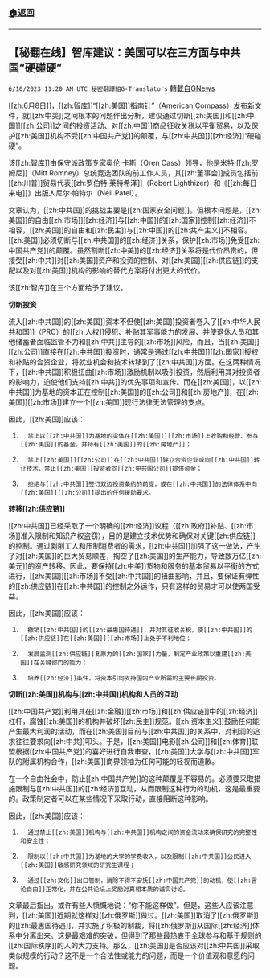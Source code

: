 ###  [:house:返回](README.md)
---


## 【秘翻在线】智库建议：美国可以在三方面与中共国“硬碰硬”
`6/10/2023 11:20 AM UTC 秘密翻譯組G-Translators` [轉載自GNews](https://gnews.org/articles/1373946)

[[zh:6月8日]]，[[zh:智库]]“[[zh:美国]]指南针”（American Compass）发布新文件，就[[zh:中美]]之间根本的问题作出分析，建议通过切断[[zh:美国]]和[[zh:中国]][[zh:公司]]之间的投资活动、对[[zh:中国]]商品征收关税以平衡贸易，以及保护[[zh:美国]]机构不受[[zh:中国共产党]]的颠覆，与[[zh:中共国]][[zh:经济]]“硬碰硬”。

该[[zh:智库]]由保守派政策专家奥伦·卡斯（Oren Cass）领导，他是米特·[[zh:罗姆尼]]（Mitt Romney）总统竞选团队的前工作人员，其[[zh:董事会]]成员包括前[[zh:川普]]贸易代表[[zh:罗伯特·莱特希泽]]（Robert Lighthizer）和《[[zh:每日来电]]》出版人尼尔·帕特尔（Neil Patel）。

文章认为，[[zh:中共国]]的挑战主要是[[zh:国家安全问题]]。但根本问题是，[[zh:美国]]的自由[[zh:市场]][[zh:经济]]与[[zh:中国]]的[[zh:国家]]控制[[zh:经济]]不相容，[[zh:美国]]的自由和[[zh:民主]]与[[zh:中国]]的[[zh:共产主义]]不相容。[[zh:美国]]必须切断与[[zh:中共国]]的[[zh:经济]]关系，保护[[zh:市场]]免受[[zh:中国共产党]]的颠覆。虽然割断[[zh:中美]]的[[zh:经济]]关系将是代价昂贵的，但接受[[zh:中共]]对[[zh:美国]]资产和投资的控制、对[[zh:美国]][[zh:供应链]]的支配以及对[[zh:美国]]机构的影响的替代方案将付出更大的代价。

该[[zh:智库]]在三个方面给予了建议。

**切断投资**

流入[[zh:中共国]]的[[zh:美国]]资本不但使[[zh:美国]]投资者卷入了[[zh:中华人民共和国]]（PRC）的[[zh:人权]]侵犯、补贴其军事能力的发展、并使退休人员和其他储蓄者面临监管不力和[[zh:中共]]主导的[[zh:市场]]风险，而且，当[[zh:美国]][[zh:公司]]直接在[[zh:中共国]]投资时，通常是通过[[zh:中共国]][[zh:国家]]授权和补贴的合资企业，将就业机会和技术转移到了[[zh:中共国]]方面。在这两种情况下，[[zh:中共国]]积极扭曲[[zh:市场]]激励机制以吸引投资，然后利用其对投资者的影响力，迫使他们支持[[zh:中共]]的优先事项和宣传。而在[[zh:美国]]，以[[zh:中共国]]为基地的资本正在控制[[zh:美国]]的[[zh:公司]]和[[zh:房地产]]，在[[zh:美国]][[zh:市场]]建立一个[[zh:美国]]现行法律无法管理的支点。

因此，[[zh:美国]]应该：

1.       禁止以[[zh:中共国]]为基地的实体在[[zh:美国]][[zh:市场]]上收购和经营、参与[[zh:美国]]的基金，并持有[[zh:美国]]的[[zh:房地产]]；

2.       禁止[[zh:美国]][[zh:公司]]在[[zh:中共国]]建立合资企业或向[[zh:中共国]]转让技术，禁止[[zh:美国]]投资者向[[zh:中共国公司]]提供资金；

3.       拒绝与[[zh:中共国]]签订双边投资条约的前提，或在[[zh:中共国]]的法律体系中向[[zh:美国]][[zh:公司]]提出的任何援助要求。

**转移[[zh:供应链]]**

[[zh:中共国]]已经采取了一个明确的[[zh:经济]]议程（[[zh:政府]]补贴、[[zh:市场]]准入限制和知识产权盗窃），目的是建立技术优势和确保对关键[[zh:供应链]]的控制。通过剥削工人和压制消费者的需求，[[zh:中共国]]加强了这一做法，产生了对[[zh:美国]]的巨大贸易顺差，掏空了[[zh:美国]]的生产能力，导致数万亿[[zh:美元]]的资产转移。因此，要保持[[zh:中美]]货物和服务的基本贸易以平衡的方式进行，[[zh:美国]][[zh:市场]]不受[[zh:中共国]]的扭曲影响，并且，要保证有弹性的[[zh:供应链]]在[[zh:中共国]]的控制之外运作，只有这样的贸易才可以使两国受益。

因此，[[zh:美国]]应该：

1.       撤销[[zh:中共国]]的[[zh:最惠国待遇]]，并对其征收关税，使[[zh:中共国]]的[[zh:供应链]]在[[zh:美国]][[zh:市场]]上处于不利地位；

2.       发展监测[[zh:供应链]]复原力的[[zh:国家]]力量，制定产业政策以重建[[zh:美国]]在关键部门的能力；

3.       培养[[zh:经济]]条件，将资本引向支持国内产业所需的主要长期投资。

**切断[[zh:美国]]机构与[[zh:中共国]]机构和人员的互动**

[[zh:中国共产党]]利用其在[[zh:金融]][[zh:市场]]和[[zh:供应链]]中的[[zh:经济]]杠杆，腐蚀[[zh:美国]]的机构并破坏[[zh:民主]]规范。[[zh:资本主义]]鼓励任何能产生最大利润的活动，而在[[zh:美国]]目前与[[zh:中共国]]的关系中，对利润的追求往往要求向[[zh:中共]]叩头。于是，[[zh:美国]]电影[[zh:公司]]和[[zh:体育]]联盟根据[[zh:中国共产党]]的喜好进行自我审查，[[zh:美国]]大学与[[zh:中共国]]军队的附属机构合作，[[zh:美国]]商界领袖为任何可能的轻视而道歉。

在一个自由社会中，防止[[zh:中国共产党]]的这种颠覆是不容易的。必须要采取措施限制与[[zh:中共国]]的[[zh:经济]]互动，从而限制这种行为的动机，这是最重要的。政策制定者可以在某些情况下采取行动，直接阻断这种影响。

因此，[[zh:美国]]应该：

1.       通过禁止[[zh:美国]]机构与[[zh:中共国]]机构之间的资金流动来确保研究的完整性和安全性；

2.       限制以[[zh:中共国]]为基地的大学的学费收入，以及限制[[zh:中共国]]公民进入[[zh:美国]]敏感研究领域的研究生课程；

3.       通过[[zh:文化]]出口管制，消除不得不安抚[[zh:中国共产党]]的动机，使[[zh:言论自由]]正常化，并在公共论坛上奖励对真相本质的诚实讨论。

文章最后指出，或许有些人愤慨地说：“你不能这样做”。但是，这些人应该注意到，[[zh:美国]]近期就这样对[[zh:俄罗斯]]做过。[[zh:美国]]取消了[[zh:俄罗斯]]的[[zh:最惠国待遇]]，并实施了积极的制裁，将[[zh:俄罗斯]]从国际[[zh:经济]]体系中分离出来。这是最艰难的突破，但得到了那些最热衷于全球参与和基于规则的[[zh:国际秩序]]的人的大力支持。那么，[[zh:美国]]是否应该对[[zh:中共国]]采取类似规模的行动？这不是一个合法性或能力的问题，而是一个价值观和意愿的问题。
